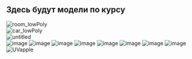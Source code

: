 ## Здесь будут модели по курсу<br>
![room_lowPoly](https://user-images.githubusercontent.com/90381005/192020420-e48eaec2-2217-42d0-a802-4b7a6d13bcbf.jpg)
<br>
![car_lowPoly](https://user-images.githubusercontent.com/90381005/192102092-3f7ba3ec-f1e1-4418-8b5d-252ced8906d3.jpg)
<br>
![untitled](https://user-images.githubusercontent.com/90381005/193290305-20e80b31-751c-4212-bf96-58789123185a.jpg)
<br>
![image](https://user-images.githubusercontent.com/90381005/193405529-4274e1d3-8ab4-4127-a08a-db9c96cd5a49.png)
![image](https://user-images.githubusercontent.com/90381005/193405541-d975b63c-537d-4286-9f4f-d9d98eeada86.png)
![image](https://user-images.githubusercontent.com/90381005/193405551-abd0c149-a349-4180-a017-ad272c5a642a.png)
![image](https://user-images.githubusercontent.com/90381005/193405567-786644b5-1806-4b74-88b3-bd4e38b608db.png)
![image](https://user-images.githubusercontent.com/90381005/193405572-51b5acbe-e0d0-4d05-94d4-fe6250f160cb.png)
![image](https://user-images.githubusercontent.com/90381005/193405590-7833c524-97c2-492a-b88b-d06171eb7dd7.png)
![image](https://user-images.githubusercontent.com/90381005/193405595-5803a7be-c87d-4927-bf04-8bb780af8055.png)
![image](https://user-images.githubusercontent.com/90381005/193405609-46496969-2df6-4136-89d8-0805bdc821bc.png)
<br>
![UVapple](https://user-images.githubusercontent.com/90381005/193407890-286616f3-8656-4cc4-b26a-cf9d9b8656c5.jpg)
